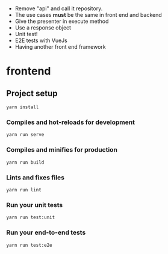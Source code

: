 #
- Remove "api" and call it repository.
- The use cases **must** be the same in front end and backend
- Give the presenter in execute method
- Use a response object
- Unit test!
- E2E tests with VueJs
- Having another front end framework

# frontend

## Project setup
```
yarn install
```

### Compiles and hot-reloads for development
```
yarn run serve
```

### Compiles and minifies for production
```
yarn run build
```

### Lints and fixes files
```
yarn run lint
```

### Run your unit tests
```
yarn run test:unit
```

### Run your end-to-end tests
```
yarn run test:e2e
```

